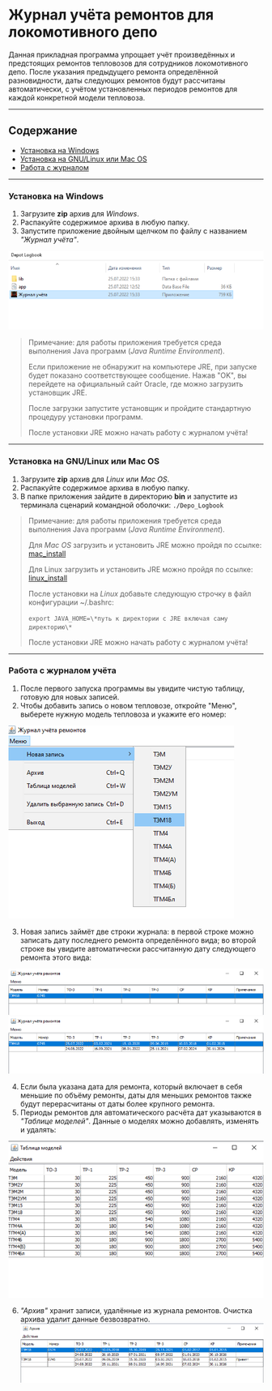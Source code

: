# Журнал учёта ремонтов для локомотивного депо
Данная прикладная программа упрощает учёт произведённых и предстоящих ремонтов тепловозов для сотрудников локомотивного депо.
После указания предыдущего ремонта определённой разновидности, даты следующих ремонтов будут рассчитаны автоматически, с учётом установленных периодов ремонтов для каждой конкретной модели тепловоза.

---

## Содержание
* [Установка на Windows](#Установка-на-Windows)
* [Установка на GNU/Linux или Mac OS](#Установка-на-GNU\/Linux-или-Mac-OS)
* [Работа с журналом](#Работа-с-журналом)

---

### Установка на Windows
1. Загрузите **zip** архив для *Windows*.
2. Распакуйте содержимое архива в любую папку.
3. Запустите приложение двойным щелчком по файлу с названием *"Журнал учёта"*.


![LaunchApp](ReadmeScreenshots/Launch.png)


> Примечание: для работы приложения требуется среда выполнения Java программ (*Java Runtime Environment*).
>
> Если приложение не обнаружит на компьютере JRE, при запуске будет показано соответствующее сообщение.
> Нажав "OK", вы перейдете на официальный сайт Oracle, где можно загрузить установщик JRE.
>
> После загрузки запустите установщик и пройдите стандартную процедуру установки программ. 
>
> После установки JRE можно начать работу с журналом учёта!

---

### Установка на GNU\/Linux или Mac OS
1. Загрузите **zip** архив для *Linux* или *Mac OS*.
2. Распакуйте содержимое архива в любую папку.
3. В папке приложения зайдите в директорию **bin** и запустите из терминала сценарий командной оболочки:
`./Depo_Logbook`


> Примечание: для работы приложения требуется среда выполнения Java программ (*Java Runtime Environment*).
>
> Для *Mac OS* загрузить и установить JRE можно пройдя по ссылке: [mac_install](https://www.java.com/ru/download/help/mac_install.html)
>
> Для Linux загрузить и установить JRE можно пройдя по ссылке: [linux_install](https://www.java.com/ru/download/help/linux_x64_install.html)
>
> После установки на *Linux* добавьте следующую строчку в файл конфигурации ~/.bashrc:
>
> `export JAVA_HOME=\*путь к директории с JRE включая саму директорию\*`
> 
> После установки JRE можно начать работу с журналом учёта!

---

### Работа с журналом учёта
1. После первого запуска программы вы увидите чистую таблицу, готовую для новых записей.
2. Чтобы добавить запись о новом тепловозе, откройте "Меню", выберете нужную модель тепловоза и укажите его номер:


![NewRecord](ReadmeScreenshots/NewRecord.png)


3. Новая запись займёт две строки журнала: в первой строке можно записать дату последнего ремонта определённого вида; во второй строке вы увидите автоматически рассчитанную дату следующего ремонта этого вида:


![FirstRecord](ReadmeScreenshots/FirstRecord.png)
![CalculatedDates](ReadmeScreenshots/DateCalculations.png)


4. Если была указана дата для ремонта, который включает в себя меньшие по объёму ремонты, даты для меньших ремонтов также будут перерасчитаны от даты более крупного ремонта.
5. Периоды ремонтов для автоматического расчёта дат указываются в *"Таблице моделей"*. Данные о моделях можно добавлять, изменять и удалять:


![ModelsTable](ReadmeScreenshots/ModelsTable.png)


6. *"Архив"* хранит записи, удалённые из журнала ремонтов. Очистка архива удалит данные безвозвратно.
![Archive](ReadmeScreenshots/Archive.png)
